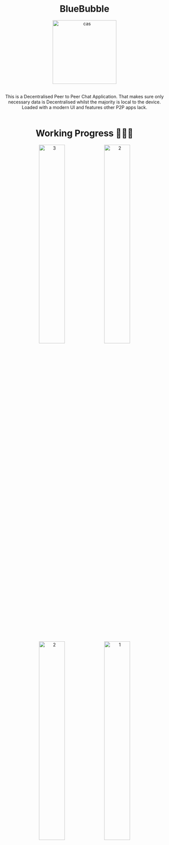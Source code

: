 

<h1 align="center">BlueBubble</h1>

<div align="center">
  <a href="https://github.com/MartinGurasvili/BlueBubblr">
    <img width="200" height="200" alt="cas" src="https://user-images.githubusercontent.com/76784461/186772559-40d2691d-8ee5-4743-b16d-80078dd09ea6.png">
  </a>

  <p align="center">
    <br>
    This is a Decentralised Peer to Peer Chat Application. That makes sure only necessary data is Decentralised whilst the majority is local to the device. Loaded with a modern UI and features other P2P apps lack.
    <br>
     <br>
    </p>
    <h1 align="center">Working Progress 👷🏽‍♂️</h1>
    <div align="center">
    <img  style="width:40%" alt="3" src="https://user-images.githubusercontent.com/76784461/188469333-1ccc966d-623b-4d62-b080-7747e910d42c.png">
    <img  style="width:40%" alt="2" src="https://user-images.githubusercontent.com/76784461/190514201-ff40af7e-1138-4b9c-98db-0689f4fa0799.png">


</div>
<div align="center">
  <img  style="width:40%" alt="2" src="https://user-images.githubusercontent.com/76784461/190025520-e8231609-e6d2-4a08-a429-3cfddb71db13.png">
    <img style="width:40%"  alt="1" src="https://user-images.githubusercontent.com/76784461/190025204-e6a9f96c-7106-4410-b44c-a39f3aa1798d.png">
    
</div>
